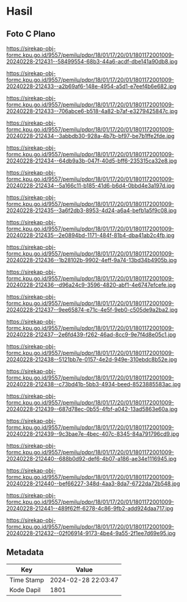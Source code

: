 # Hasil

## Foto C Plano

https://sirekap-obj-formc.kpu.go.id/9557/pemilu/pdpr/18/01/17/20/01/1801172001009-20240228-212431--58499554-68b3-44a6-acdf-dbe141a90db8.jpg

https://sirekap-obj-formc.kpu.go.id/9557/pemilu/pdpr/18/01/17/20/01/1801172001009-20240228-212433--a2b69af6-148e-4954-a5d1-e7eef4b6e682.jpg

https://sirekap-obj-formc.kpu.go.id/9557/pemilu/pdpr/18/01/17/20/01/1801172001009-20240228-212433--706abce6-b518-4a82-b7af-e3279425847c.jpg

https://sirekap-obj-formc.kpu.go.id/9557/pemilu/pdpr/18/01/17/20/01/1801172001009-20240228-212434--3abbdb30-928a-4b7b-bf97-be7b1ffe2fde.jpg

https://sirekap-obj-formc.kpu.go.id/9557/pemilu/pdpr/18/01/17/20/01/1801172001009-20240228-212434--64db9a3b-047f-40d5-bff6-235315ca32e8.jpg

https://sirekap-obj-formc.kpu.go.id/9557/pemilu/pdpr/18/01/17/20/01/1801172001009-20240228-212434--5a166c11-b185-41d6-b6d4-0bbd4e3a197d.jpg

https://sirekap-obj-formc.kpu.go.id/9557/pemilu/pdpr/18/01/17/20/01/1801172001009-20240228-212435--3a6f2db3-8953-4d24-a6a4-befb1a5f9c08.jpg

https://sirekap-obj-formc.kpu.go.id/9557/pemilu/pdpr/18/01/17/20/01/1801172001009-20240228-212435--2e0894bd-1171-484f-81b4-dba41ab2c4fb.jpg

https://sirekap-obj-formc.kpu.go.id/9557/pemilu/pdpr/18/01/17/20/01/1801172001009-20240228-212436--1b28102b-9902-4eff-9a74-13bd34b4905b.jpg

https://sirekap-obj-formc.kpu.go.id/9557/pemilu/pdpr/18/01/17/20/01/1801172001009-20240228-212436--d96a24c9-3596-4820-abf1-4e6747efcefe.jpg

https://sirekap-obj-formc.kpu.go.id/9557/pemilu/pdpr/18/01/17/20/01/1801172001009-20240228-212437--9ee65874-e71c-4e5f-9eb0-c505de9a2ba2.jpg

https://sirekap-obj-formc.kpu.go.id/9557/pemilu/pdpr/18/01/17/20/01/1801172001009-20240228-212437--2e6fd439-f262-46ad-8cc9-9e7f4d8e05c1.jpg

https://sirekap-obj-formc.kpu.go.id/9557/pemilu/pdpr/18/01/17/20/01/1801172001009-20240228-212438--5121bb7e-0157-4e2d-949e-310ebdc8b52e.jpg

https://sirekap-obj-formc.kpu.go.id/9557/pemilu/pdpr/18/01/17/20/01/1801172001009-20240228-212438--c73bd41b-5bb3-4934-beed-8523885583ac.jpg

https://sirekap-obj-formc.kpu.go.id/9557/pemilu/pdpr/18/01/17/20/01/1801172001009-20240228-212439--687d78ec-0b55-4fbf-a042-13ad5863e60a.jpg

https://sirekap-obj-formc.kpu.go.id/9557/pemilu/pdpr/18/01/17/20/01/1801172001009-20240228-212439--9c3bae7e-4bec-407c-8345-84a791796cd9.jpg

https://sirekap-obj-formc.kpu.go.id/9557/pemilu/pdpr/18/01/17/20/01/1801172001009-20240228-212440--688b0d92-def6-4b07-a186-ae34e1116945.jpg

https://sirekap-obj-formc.kpu.go.id/9557/pemilu/pdpr/18/01/17/20/01/1801172001009-20240228-212440--bef66227-348d-4aa3-8da7-6722da72b548.jpg

https://sirekap-obj-formc.kpu.go.id/9557/pemilu/pdpr/18/01/17/20/01/1801172001009-20240228-212441--489f62ff-6278-4c86-9fb2-add924daa717.jpg

https://sirekap-obj-formc.kpu.go.id/9557/pemilu/pdpr/18/01/17/20/01/1801172001009-20240228-212432--02f06914-9173-4be4-9a55-2f1ee7d69e95.jpg


## Metadata

| Key        | Value               |
| ---------- | ------------------- |
| Time Stamp | 2024-02-28 22:03:47 |
| Kode Dapil | 1801                |



